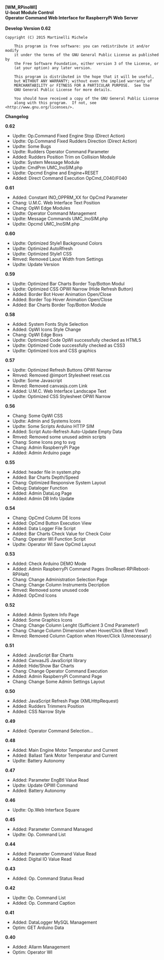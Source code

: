 **[WM_RPinoWI]** <br />
**U-boat Module Control** <br />
**Operator Command Web Interface for RaspberryPi Web Server**<br />
<br />
**Develop Version 0.62**<br />

  	Copyright (C) 2015 Martinelli Michele

    	This program is free software: you can redistribute it and/or modify
    	it under the terms of the GNU General Public License as published by
    	the Free Software Foundation, either version 3 of the License, or
    	(at your option) any later version.

    	This program is distributed in the hope that it will be useful,
    	but WITHOUT ANY WARRANTY; without even the implied warranty of
    	MERCHANTABILITY or FITNESS FOR A PARTICULAR PURPOSE.  See the
    	GNU General Public License for more details.

    	You should have received a copy of the GNU General Public License
    	along with this program.  If not, see <http://www.gnu.org/licenses/>.


**Changelog**

**0.62** 
* Updte: Op.Command Fixed Engine Stop (Direct Action)
* Updte: Op.Command Fixed Rudders Direction (Direct Action)
* Updte: Some Bugs
* Updte: Rudders Operator Command Parameter
* Added: Rudders Position Trim on Collision Module 
* Updte: System Message Module
* Updte: CmdPrm UMC_InoSIM.php
* Updte: Opcmd Engine and Engine+RESET
* Added: Direct Command Execution OpCmd_C040/F040

**0.61** 
* Added: Constant INO_OPPRM_XX for OpCmd Parameter
* Chang: U.M.C. Web Interface Text Position
* Chang: OpWI Edge Modules
* Updte: Operator Command Management
* Updte: Message Commands UMC_InoSIM.php
* Updte: Opcmd UMC_InoSIM.php

**0.60**
* Updte: Optimized Style1 Background Colors
* Updte: Optimized AutoRfresh
* Updte: Optimized Style1 CSS
* Rmved: Removed Laout Width from Settings
* Updte: Update Version

**0.59** 
* Updte: Optimized Bar Charts Border Top/Botton Modul
* Updte: Optimized CSS OPWI Narrow (Hide Refresh Button)
* Added: Border Bot Hover Animation Open/Close
* Added: Border Top Hover Animation Open/Close
* Added: Bar Charts Border Top/Botton Module

**0.58** 
* Added: System Fonts Style Selection
* Added: OpWI Icons Style Change
* Chang: OpWI Edge Boxs
* Updte: Optimized Code OpWI successfully checked as HTML5
* Updte: Optimized Code successfully checked as CSS3
* Updte: Optimized Icos and CSS graphics

**0.57** 
* Updte: Optimized Refresh Buttons OPWI Narrow
* Rmved: Removed @import Stylesheet reset.css
* Updte: Some Javascript
* Rmved: Removed canvasjs.com  Link 
* Added: U.M.C. Web Interface Landscape Text
* Updte: Optimized CSS Stylesheet OPWI Narrow

**0.56** 
* Chang: Some OpWI CSS
* Updte: Admin and Systems Icons
* Updte: Some Scripts Arduino HTTP SIM
* Added: Script Auto-Refresh Auto-Update Empty Data
* Rmved: Removed some unused admin scripts
* Chang: Some Icons png to svg
* Chang: Admin RaspberryPi Page
* Added: Admin Arduino page

**0.55** 
* Added: header file in system.php
* Added: Bar Charts Depth/Speed
* Chang: Optimized Responsive System Layout
* Debug: Dataloger Function 
* Added: Admin DataLog Page 
* Added: Admin DB Info Update 

**0.54** 
* Chang: OpCmd Column DE Icons
* Added: OpCmd Button Execution View
* Added: Data Logger File Script
* Added: Bar Charts Check Value for Check Color
* Chang: Operator WI Function Script
* Updte: Operator WI Save OpCmd Layout

**0.53**
* Added: Check Arduino DEMO Mode
* Added: Admin RaspberryPi Command Pages (InoReset-RPiReboot-RPiHalt)
* Chang: Change Administration Selection Page
* Chang: Change Column Instruments Decription
* Rmved: Removed some unused code
* Added: OpCmd Icons 

**0.52**
* Added: Admin System Info Page
* Added: Some Graphics Icons 
* Chang: Change Column Lenght (Sufficient 3 Cmd Parameter!)
* Chang: Change Column Dimension when Hover/Click (Best View!)
* Rmved: Removed Column Caption when Hover/Click (Unnecessary)

**0.51**
* Added: JavaScript Bar Charts
* Added: CanvasJS JavaScript library
* Added: Hide/Show Bar Charts 
* Chang: Change Operator Command Execution
* Added: Admin RaspberryPi Command Page
* Chang: Change Some Admin Settings Layout

**0.50**
* Added: JavaScript Refresh Page (XMLHttpRequest)
* Added: Rudders Trimmers Position
* Added: CSS Narrow Style

**0.49**
* Added: Operator Command Selection...

**0.48**
* Added: Main Engine Motor Temperatur and Current
* Added: Ballast Tank Motor Temperatur and Current
* Updte: Battery Autonomy

**0.47**
* Added: Parameter EngBtI Value Read
* Updte: Update OPWI Command
* Added: Battery Autonomy

**0.46**
* Updte: Op.Web Interface Square

**0.45**
* Added: Parameter Command Managed
* Updte: Op. Command List

**0.44**
* Added: Parameter Command Value Read
* Added: Digital IO Value Read

**0.43**
* Added: Op. Command Status Read

**0.42**
* Updte: Op. Command List
* Added: Op. Command Caption

**0.41**
* Added: DataLogger MySQL Management
* Optim: GET Arduino Data 

**0.40**
* Added: Allarm Management
* Optim: Operator WI